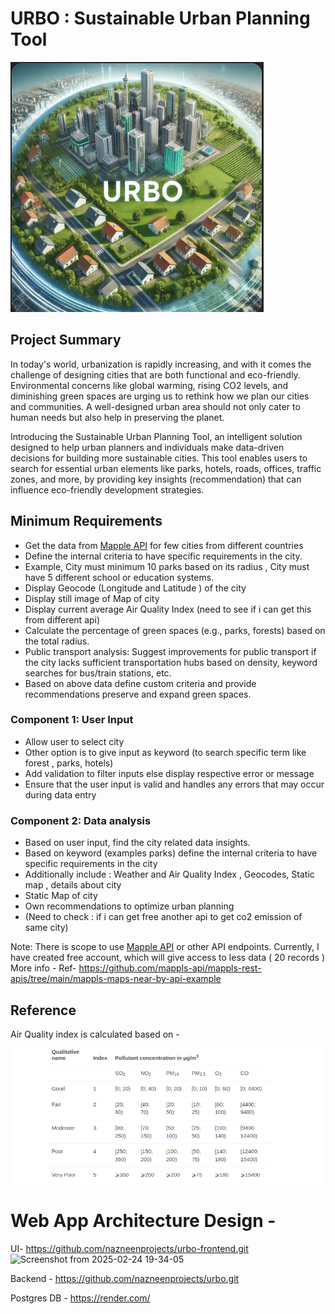 # URBO : Sustainable Urban Planning Tool 

![urbo_app.png](static/urbo_app.png)

## Project Summary
In today's world, urbanization is rapidly increasing, and with it comes the challenge of designing cities that are both 
functional and eco-friendly. Environmental concerns like global warming, rising CO2 levels, and diminishing green spaces 
are urging us to rethink how we plan our cities and communities. A well-designed urban area should not only cater to human 
needs but also help in preserving the planet.

Introducing the Sustainable Urban Planning Tool, an intelligent solution designed to help urban planners and individuals
make data-driven decisions for building more sustainable cities. This tool enables users to search for essential urban 
elements like parks, hotels, roads, offices, traffic zones, and more, by providing key insights (recommendation) that can influence 
eco-friendly development strategies. 

## Minimum Requirements
- Get the data from [Mapple API](https://apis.mappls.com/) for few cities from different countries
- Define the internal criteria to have specific requirements in the city. 
- Example, City must minimum 10 parks based on its radius , City must have 5 different school or education systems. 
- Display Geocode (Longitude and Latitude ) of the city
- Display still image of Map of city
- Display current average Air Quality Index (need to see if i can get this from different api)
- Calculate the percentage of green spaces (e.g., parks, forests) based on the total radius.
- Public transport analysis: Suggest improvements for public transport if the city lacks sufficient transportation hubs based on density, keyword searches for bus/train stations, etc.
- Based on above data define custom criteria and provide recommendations preserve and expand green spaces.

### Component 1: User Input
- Allow user to select city 
- Other option is to give input as keyword (to search specific term like forest , parks, hotels)
- Add validation to filter inputs else display respective error or message
- Ensure that the user input is valid and handles any errors that may occur during data entry

### Component 2: Data analysis
- Based on user input, find the city related data insights.
- Based on keyword (examples parks) define the internal criteria to have specific requirements in the city
- Additionally include : Weather and Air Quality Index , Geocodes, Static map , details about city
- Static Map of city
- Own recommendations to optimize urban planning
- (Need to check : if i can get free another api to get co2 emission of same city)

Note:
There is scope to use [Mapple API](https://apis.mappls.com/) or other API endpoints.
Currently, I have created free account, which will give access to less data ( 20  records )
More info - Ref- https://github.com/mappls-api/mappls-rest-apis/tree/main/mappls-maps-near-by-api-example


## Reference 
Air Quality index is calculated based on -

![img.png](static/img.png)


# Web App Architecture Design - 

UI- https://github.com/nazneenprojects/urbo-frontend.git
![Screenshot from 2025-02-24 19-34-05](https://github.com/user-attachments/assets/6228553c-fbed-46c1-b9ff-2b7d63657477)

Backend - https://github.com/nazneenprojects/urbo.git

Postgres DB - https://render.com/
